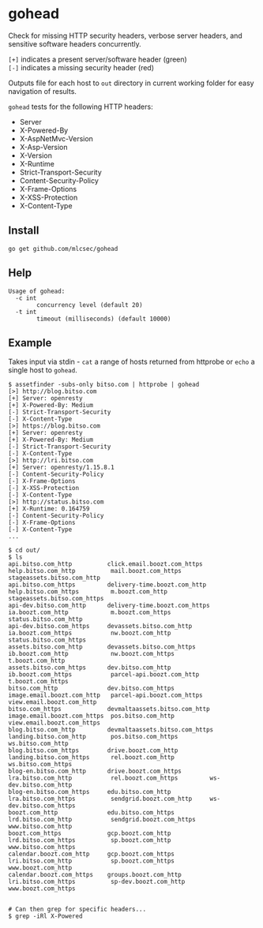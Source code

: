 # gohead

Check for missing HTTP security headers, verbose server headers, and sensitive software headers concurrently.

`[+]` indicates a present server/software header (green)<br> 
`[-]` indicates a missing security header (red)

Outputs file for each host to `out` directory in current working folder for easy navigation of results.

`gohead` tests for the following HTTP headers:
* Server
* X-Powered-By
* X-AspNetMvc-Version
* X-Asp-Version
* X-Version
* X-Runtime
* Strict-Transport-Security
* Content-Security-Policy
* X-Frame-Options
* X-XSS-Protection
* X-Content-Type

## Install 
```
go get github.com/mlcsec/gohead
```

## Help
```
Usage of gohead:
  -c int
        concurrency level (default 20)
  -t int
        timeout (milliseconds) (default 10000)
```

## Example
Takes input via stdin - `cat` a range of hosts returned from httprobe or `echo` a single host to `gohead`.
```
$ assetfinder -subs-only bitso.com | httprobe | gohead
[>] http://blog.bitso.com
[+] Server: openresty
[+] X-Powered-By: Medium
[-] Strict-Transport-Security
[-] X-Content-Type
[>] https://blog.bitso.com
[+] Server: openresty
[+] X-Powered-By: Medium
[-] Strict-Transport-Security
[-] X-Content-Type
[>] http://lri.bitso.com
[+] Server: openresty/1.15.8.1
[-] Content-Security-Policy
[-] X-Frame-Options
[-] X-XSS-Protection
[-] X-Content-Type
[>] http://status.bitso.com
[+] X-Runtime: 0.164759
[-] Content-Security-Policy
[-] X-Frame-Options
[-] X-Content-Type
...

$ cd out/
$ ls
api.bitso.com_http          click.email.boozt.com_https     help.bitso.com_http          mail.boozt.com_https        stageassets.bitso.com_http
api.bitso.com_https         delivery-time.boozt.com_http    help.bitso.com_https         m.boozt.com_http            stageassets.bitso.com_https
api-dev.bitso.com_http      delivery-time.boozt.com_https   ia.boozt.com_http            m.boozt.com_https           status.bitso.com_http
api-dev.bitso.com_https     devassets.bitso.com_http        ia.boozt.com_https           nw.boozt.com_http           status.bitso.com_https
assets.bitso.com_http       devassets.bitso.com_https       ib.boozt.com_http            nw.boozt.com_https          t.boozt.com_http
assets.bitso.com_https      dev.bitso.com_http              ib.boozt.com_https           parcel-api.boozt.com_http   t.boozt.com_https
bitso.com_http              dev.bitso.com_https             image.email.boozt.com_http   parcel-api.boozt.com_https  view.email.boozt.com_http
bitso.com_https             devmaltaassets.bitso.com_http   image.email.boozt.com_https  pos.bitso.com_http          view.email.boozt.com_https
blog.bitso.com_http         devmaltaassets.bitso.com_https  landing.bitso.com_http       pos.bitso.com_https         ws.bitso.com_http
blog.bitso.com_https        drive.boozt.com_http            landing.bitso.com_https      rel.boozt.com_http          ws.bitso.com_https
blog-en.bitso.com_http      drive.boozt.com_https           lra.bitso.com_http           rel.boozt.com_https         ws-dev.bitso.com_http
blog-en.bitso.com_https     edu.bitso.com_http              lra.bitso.com_https          sendgrid.boozt.com_http     ws-dev.bitso.com_https
boozt.com_http              edu.bitso.com_https             lrd.bitso.com_http           sendgrid.boozt.com_https    www.bitso.com_http
boozt.com_https             gcp.boozt.com_http              lrd.bitso.com_https          sp.boozt.com_http           www.bitso.com_https
calendar.boozt.com_http     gcp.boozt.com_https             lri.bitso.com_http           sp.boozt.com_https          www.boozt.com_http
calendar.boozt.com_https    groups.boozt.com_http           lri.bitso.com_https          sp-dev.boozt.com_http       www.boozt.com_https


# Can then grep for specific headers...
$ grep -iRl X-Powered
```
